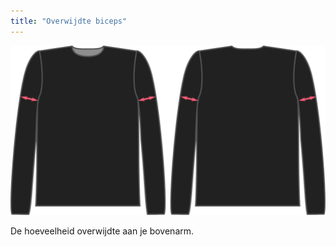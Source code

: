 ```yaml
---
title: "Overwijdte biceps"
---
```


![De factor voor biceps overwijdte bij Brian](./bicepsease.svg)

De hoeveelheid overwijdte aan je bovenarm.




